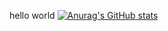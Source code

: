 hello world
[![Anurag's GitHub stats](https://github-readme-stats.vercel.app/api?username=meicanhong)](https://github.com/anuraghazra/github-readme-stats)
